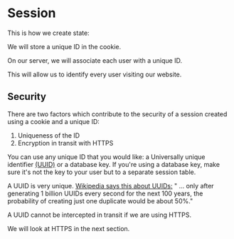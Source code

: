 # Session

This is how we create state:

We will store a unique ID in the cookie. 

On our server, we will associate each user with a unique ID.

This will allow us to identify every user visiting our website.

## Security 

There are two factors which contribute to the security of a session created using a cookie and a unique ID:

1. Uniqueness of the ID
1. Encryption in transit with HTTPS

You can use any unique ID that you would like: a  Universally unique identifier [(UUID)](https://en.wikipedia.org/wiki/Universally_unique_identifier) or a database key. If you're using a database key, make sure it's not the key to your user but to a separate session table.

A UUID is very unique. [Wikipedia says this about UUIDs:](https://en.wikipedia.org/wiki/Universally_unique_identifier) " ... only after generating 1 billion UUIDs every second for the next 100 years, the probability of creating just one duplicate would be about 50%."

A UUID cannot be intercepted in transit if we are using HTTPS.

We will look at HTTPS in the next section.